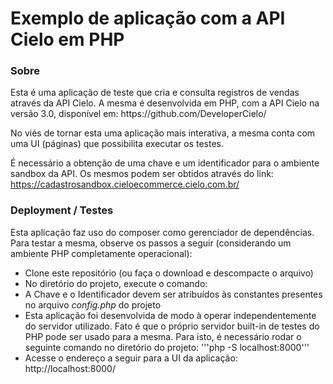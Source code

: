 <h1>Exemplo de aplicação com a API Cielo em PHP</h1>

<h3>Sobre</h3>
Esta é uma aplicação de teste que cria e consulta registros de vendas através da API Cielo. A mesma é desenvolvida em PHP, com a API Cielo na versão 3.0, disponível em: 
https://github.com/DeveloperCielo/ 

No viés de tornar esta uma aplicação mais interativa, a mesma conta com uma UI (páginas) que possibilita executar os testes.

É necessário a obtenção de uma chave e um identificador para o ambiente sandbox da API. Os mesmos podem ser obtidos através do link: https://cadastrosandbox.cieloecommerce.cielo.com.br/

<h3>Deployment / Testes</h3>

Esta aplicação faz uso do composer como gerenciador de dependências. Para testar a mesma, observe os passos a seguir (considerando um ambiente PHP completamente operacional):

<ul>

<li>Clone este repositório (ou faça o download e descompacte o arquivo)</li>
<li>No diretório do projeto, execute o comando: </li>
<li>A Chave e o Identificador devem ser atribuídos às constantes presentes no arquivo <i>config.php</i> do projeto</li>
<li>Esta aplicação foi desenvolvida de modo à operar independentemente do servidor utilizado. Fato é que o próprio servidor built-in de testes do PHP pode ser usado para a mesma. Para isto, é necessário rodar o seguinte comando no diretório do projeto: '''php -S localhost:8000'''</li>
<li>Acesse o endereço a seguir para a UI da aplicação: http://localhost:8000/</li>

</ul>
